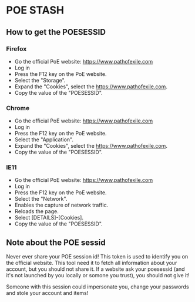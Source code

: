 # POE STASH

## How to get the POESESSID

### Firefox

  * Go the official PoE website: https://www.pathofexile.com
  * Log in
  * Press the F12 key on the PoE website.
  * Select the "Storage".
  * Expand the "Cookies", select the https://www.pathofexile.com.
  * Copy the value of the "POESESSID".

### Chrome

  * Go the official PoE website: https://www.pathofexile.com
  * Log in
  * Press the F12 key on the PoE website.
  * Select the "Application".
  * Expand the "Cookies", select the https://www.pathofexile.com.
  * Copy the value of the "POESESSID".

### IE11

  * Go the official PoE website: https://www.pathofexile.com
  * Log in
  * Press the F12 key on the PoE website.
  * Select the "Network".
  * Enables the capture of network traffic.
  * Reloads the page.
  * Select [DETAILS]-[Cookies].
  * Copy the value of the "POESESSID".

## Note about the POE sessid

Never ever share your POE session id! This token is used to identify you on the
official website. This tool need it to fetch all information about your account,
but you should not share it. If a website ask your poesessid (and it's not
launched by you locally or somone you trust), you should not give it!

Someone with this session could impersonate you, change your passwords and stole
your account and items!